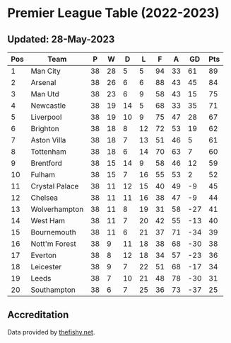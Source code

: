 # Premier League Table (2022-2023)
## Updated: 28-May-2023

| Pos | Team | P | W | D | L | F | A | GD | Pts |
| --- | --- | --- | --- | --- | --- | --- | --- | --- | --- |
| 1 | Man City | 38 | 28 | 5 | 5 | 94 | 33 | 61 | 89 |
| 2 | Arsenal | 38 | 26 | 6 | 6 | 88 | 43 | 45 | 84 |
| 3 | Man Utd | 38 | 23 | 6 | 9 | 58 | 43 | 15 | 75 |
| 4 | Newcastle | 38 | 19 | 14 | 5 | 68 | 33 | 35 | 71 |
| 5 | Liverpool | 38 | 19 | 10 | 9 | 75 | 47 | 28 | 67 |
| 6 | Brighton | 38 | 18 | 8 | 12 | 72 | 53 | 19 | 62 |
| 7 | Aston Villa | 38 | 18 | 7 | 13 | 51 | 46 | 5 | 61 |
| 8 | Tottenham | 38 | 18 | 6 | 14 | 70 | 63 | 7 | 60 |
| 9 | Brentford | 38 | 15 | 14 | 9 | 58 | 46 | 12 | 59 |
| 10 | Fulham | 38 | 15 | 7 | 16 | 55 | 53 | 2 | 52 |
| 11 | Crystal Palace | 38 | 11 | 12 | 15 | 40 | 49 | -9 | 45 |
| 12 | Chelsea | 38 | 11 | 11 | 16 | 38 | 47 | -9 | 44 |
| 13 | Wolverhampton | 38 | 11 | 8 | 19 | 31 | 58 | -27 | 41 |
| 14 | West Ham | 38 | 11 | 7 | 20 | 42 | 55 | -13 | 40 |
| 15 | Bournemouth | 38 | 11 | 6 | 21 | 37 | 71 | -34 | 39 |
| 16 | Nott'm Forest | 38 | 9 | 11 | 18 | 38 | 68 | -30 | 38 |
| 17 | Everton | 38 | 8 | 12 | 18 | 34 | 57 | -23 | 36 |
| 18 | Leicester | 38 | 9 | 7 | 22 | 51 | 68 | -17 | 34 |
| 19 | Leeds | 38 | 7 | 10 | 21 | 48 | 78 | -30 | 31 |
| 20 | Southampton | 38 | 6 | 7 | 25 | 36 | 73 | -37 | 25 |

## Accreditation 

Data provided by [thefishy.net](https://www.thefishy.net/).